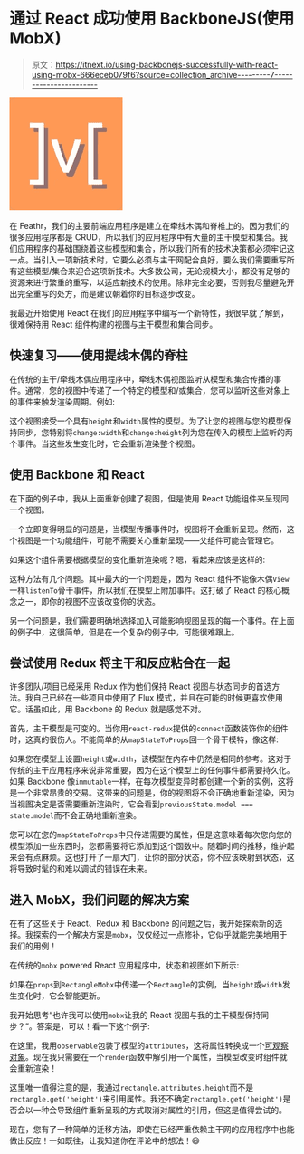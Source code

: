 # 通过 React 成功使用 BackboneJS(使用 MobX)

> 原文：<https://itnext.io/using-backbonejs-successfully-with-react-using-mobx-666eceb079f6?source=collection_archive---------7----------------------->

![](img/0a47390b217dc3de7cff32a82eb885c9.png)

在 Feathr，我们的主要前端应用程序是建立在牵线木偶和脊椎上的。因为我们的很多应用程序都是 CRUD，所以我们的应用程序中有大量的主干模型和集合。我们应用程序的基础围绕着这些模型和集合，所以我们所有的技术决策都必须牢记这一点。当引入一项新技术时，它要么必须与主干网配合良好，要么我们需要重写所有这些模型/集合来迎合这项新技术。大多数公司，无论规模大小，都没有足够的资源来进行繁重的重写，以适应新技术的使用。除非完全必要，否则我尽量避免开出完全重写的处方，而是建议朝着你的目标逐步改变。

我最近开始使用 React 在我们的应用程序中编写一个新特性，我很早就了解到，很难保持用 React 组件构建的视图与主干模型和集合同步。

## 快速复习——使用提线木偶的脊柱

在传统的主干/牵线木偶应用程序中，牵线木偶视图监听从模型和集合传播的事件。通常，您的视图中传递了一个特定的模型和/或集合，您可以监听这些对象上的事件来触发渲染周期。例如:

这个视图接受一个具有`height`和`width`属性的模型。为了让您的视图与您的模型保持同步，您特别将`change:width`和`change:height`列为您在传入的模型上监听的两个事件。当这些发生变化时，它会重新渲染整个视图。

## 使用 Backbone 和 React

在下面的例子中，我从上面重新创建了视图，但是使用 React 功能组件来呈现同一个视图。

一个立即变得明显的问题是，当模型传播事件时，视图将不会重新呈现。然而，这个视图是一个功能组件，可能不需要关心重新呈现——父组件可能会管理它。

如果这个组件需要根据模型的变化重新渲染呢？嗯，看起来应该是这样的:

这种方法有几个问题。其中最大的一个问题是，因为 React 组件不能像木偶`View`一样`listenTo`骨干事件，所以我们在模型上附加事件。这打破了 React 的核心概念之一，即你的视图不应该改变你的状态。

另一个问题是，我们需要明确地选择加入可能影响视图呈现的每一个事件。在上面的例子中，这很简单，但是在一个复杂的例子中，可能很难跟上。

## 尝试使用 Redux 将主干和反应粘合在一起

许多团队/项目已经采用 Redux 作为他们保持 React 视图与状态同步的首选方法。我自己已经在一些项目中使用了 Flux 模式，并且在可能的时候更喜欢使用它。话虽如此，用 Backbone 的 Redux 就是感觉不对。

首先，主干模型是可变的。当你用`react-redux`提供的`connect`函数装饰你的组件时，这真的很伤人。不能简单的从`mapStateToProps`回一个骨干模特，像这样:

如果您在模型上设置`height`或`width`，该模型在内存中仍然是相同的参考。这对于传统的主干应用程序来说非常重要，因为在这个模型上的任何事件都需要持久化。如果 Backbone 像`immutable`一样，在每次模型变异时都创建一个新的实例，这将是一个非常昂贵的交易。这带来的问题是，你的视图将不会正确地重新渲染，因为当视图决定是否需要重新渲染时，它会看到`previousState.model === state.model`而不会正确地重新渲染。

您可以在您的`mapStateToProps`中只传递需要的属性，但是这意味着每次您向您的模型添加一些东西时，您都需要将它添加到这个函数中。随着时间的推移，维护起来会有点麻烦。这也打开了一扇大门，让你的部分状态，你不应该映射到状态，这将导致时髦的和难以调试的错误在未来。

## 进入 MobX，我们问题的解决方案

在有了这些关于 React、Redux 和 Backbone 的问题之后，我开始探索新的选择。我探索的一个解决方案是`mobx`，仅仅经过一点修补，它似乎就能完美地用于我们的用例！

在传统的`mobx` powered React 应用程序中，状态和视图如下所示:

如果在`props`到`RectangleMobx`中传递一个`Rectangle`的实例，当`height`或`width`发生变化时，它会智能更新。

我开始思考“也许我可以使用`mobx`让我的 React 视图与我的主干模型保持同步？”。答案是，可以！看一下这个例子:

在这里，我用`observable`包装了模型的`attributes`，这将属性转换成一个[可观察对象](https://mobx.js.org/refguide/object.html)。现在我只需要在一个`render`函数中解引用一个属性，当模型改变时组件就会重新渲染！

这里唯一值得注意的是，我通过`rectangle.attributes.height`而不是`rectangle.get('height')`来引用属性。我还不确定`rectangle.get('height')`是否会以一种会导致组件重新呈现的方式取消对属性的引用，但这是值得尝试的。

现在，您有了一种简单的迁移方法，即使在已经严重依赖主干网的应用程序中也能做出反应！一如既往，让我知道你在评论中的想法！😃